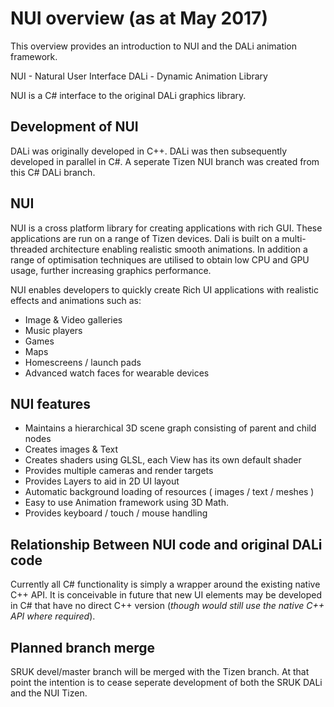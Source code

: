 # NUI overview (as at May 2017)

This overview provides an introduction to NUI and the DALi animation framework.

NUI  - Natural User Interface
DALi - Dynamic Animation Library

NUI is a C# interface to the original DALi graphics library.

## Development of NUI

DALi was originally developed in C++. DALi was then subsequently developed in parallel in C#.
A seperate Tizen NUI branch was created from this C# DALi branch.

## NUI 

NUI is a cross platform library for creating applications with rich GUI. These applications are run on a
range of Tizen devices. Dali is built on a multi-threaded architecture enabling realistic smooth animations.
In addition a range of optimisation techniques are utilised to obtain low CPU and GPU usage, further
increasing graphics performance.

NUI enables developers to quickly create Rich UI applications with realistic effects and animations such as:

 + Image & Video galleries
 + Music players
 + Games
 + Maps
 + Homescreens / launch pads
 + Advanced watch faces for wearable devices

## NUI features

 + Maintains a hierarchical 3D scene graph consisting of parent and child nodes
 + Creates images & Text
 + Creates shaders using GLSL, each View has its own default shader
 + Provides multiple cameras and render targets
 + Provides Layers to aid in 2D UI layout
 + Automatic background loading of resources ( images / text / meshes )
 + Easy to use Animation framework using 3D Math.
 + Provides keyboard / touch / mouse handling

## Relationship Between NUI code and original DALi code

Currently all C# functionality is simply a wrapper around the existing native C++ API. It is conceivable in
future that new UI elements may be developed in C# that have no direct C++ version (_though would still use the
native C++ API where required_).

## Planned branch merge

SRUK devel/master branch will be merged with the Tizen branch. At that point the intention is to cease seperate
development of both the SRUK DALi and the NUI Tizen.

